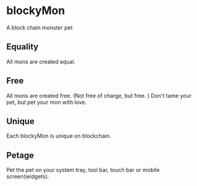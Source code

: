 # blockyMon
 A block chain monster pet

## Equality
All mons are created equal.

## Free
All mons are created free. (Not free of charge, but free. )
Don't tame your pet, but pet your mon with love.

## Unique
Each blockyMon is unique on blockchain.

## Petage
Pet the pet on your system tray, tool bar, touch bar or mobile screen(widgets).
